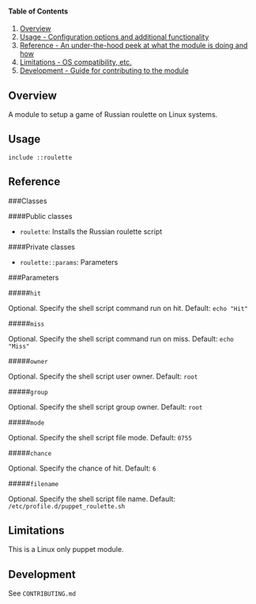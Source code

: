 #### Table of Contents

1. [Overview](#overview)
2. [Usage - Configuration options and additional functionality](#usage)
3. [Reference - An under-the-hood peek at what the module is doing and how](#reference)
4. [Limitations - OS compatibility, etc.](#limitations)
5. [Development - Guide for contributing to the module](#development)

## Overview

A module to setup a game of Russian roulette on Linux systems.

## Usage

```
include ::roulette
```

## Reference

###Classes

####Public classes
* `roulette`: Installs the Russian roulette script

####Private classes
* `roulette::params`: Parameters

###Parameters

#####`hit`

Optional. Specify the shell script command run on hit. Default: `echo "Hit"`

#####`miss`

Optional. Specify the shell script command run on miss. Default: `echo "Miss"`

#####`owner`

Optional. Specify the shell script user owner. Default: `root`

#####`group`

Optional. Specify the shell script group owner. Default: `root`

#####`mode`

Optional. Specify the shell script file mode. Default: `0755`

#####`chance`

Optional. Specify the chance of hit. Default: `6`

#####`filename`

Optional. Specify the shell script file name. Default: `/etc/profile.d/puppet_roulette.sh`

## Limitations

This is a Linux only puppet module.

## Development

See `CONTRIBUTING.md`
